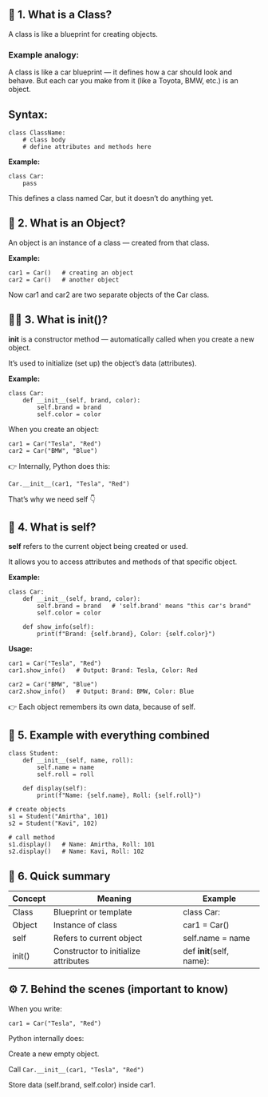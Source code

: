 ## 🧱 1. What is a Class?

A class is like a blueprint for creating objects.

### Example analogy:
A class is like a car blueprint — it defines how a car should look and behave.
But each car you make from it (like a Toyota, BMW, etc.) is an object.

## Syntax:
```
class ClassName:
    # class body
    # define attributes and methods here
```

**Example:**

```
class Car:
    pass
```

This defines a class named Car, but it doesn’t do anything yet.

## 🚗 2. What is an Object?

An object is an instance of a class — created from that class.

**Example:**
```
car1 = Car()   # creating an object
car2 = Car()   # another object
```

Now car1 and car2 are two separate objects of the Car class.

## 🧍‍♀️ 3. What is __init__()?

 __init__ is a constructor method — automatically called when you create a new object.

It’s used to initialize (set up) the object’s data (attributes).

**Example:**
```
class Car:
    def __init__(self, brand, color):
        self.brand = brand
        self.color = color
```

When you create an object:
```
car1 = Car("Tesla", "Red")
car2 = Car("BMW", "Blue")
```

👉 Internally, Python does this:
```
Car.__init__(car1, "Tesla", "Red")
```

That’s why we need self 👇

## 🤔 4. What is self?

**self** refers to the current object being created or used.

It allows you to access attributes and methods of that specific object.

**Example:**
```
class Car:
    def __init__(self, brand, color):
        self.brand = brand   # 'self.brand' means "this car's brand"
        self.color = color

    def show_info(self):
        print(f"Brand: {self.brand}, Color: {self.color}")
```

**Usage:**
```
car1 = Car("Tesla", "Red")
car1.show_info()   # Output: Brand: Tesla, Color: Red

car2 = Car("BMW", "Blue")
car2.show_info()   # Output: Brand: BMW, Color: Blue
```

👉 Each object remembers its own data, because of self.

## 🧩 5. Example with everything combined
```
class Student:
    def __init__(self, name, roll):
        self.name = name
        self.roll = roll

    def display(self):
        print(f"Name: {self.name}, Roll: {self.roll}")

# create objects
s1 = Student("Amirtha", 101)
s2 = Student("Kavi", 102)

# call method
s1.display()   # Name: Amirtha, Roll: 101
s2.display()   # Name: Kavi, Roll: 102

```

## 🧠 6. Quick summary
|Concept	|Meaning|	Example|
|----      | ----  |-----|    
|Class	|Blueprint or template	|class Car:|
|Object	|Instance of class	|car1 = Car()|
|self|	Refers to current object|	self.name = name|
|init()|	Constructor to initialize attributes	|def __init__(self, name):|

## ⚙️ 7. Behind the scenes (important to know)

When you write:

```car1 = Car("Tesla", "Red")```


Python internally does:

Create a new empty object.

Call ```Car.__init__(car1, "Tesla", "Red")```

Store data (self.brand, self.color) inside car1.
